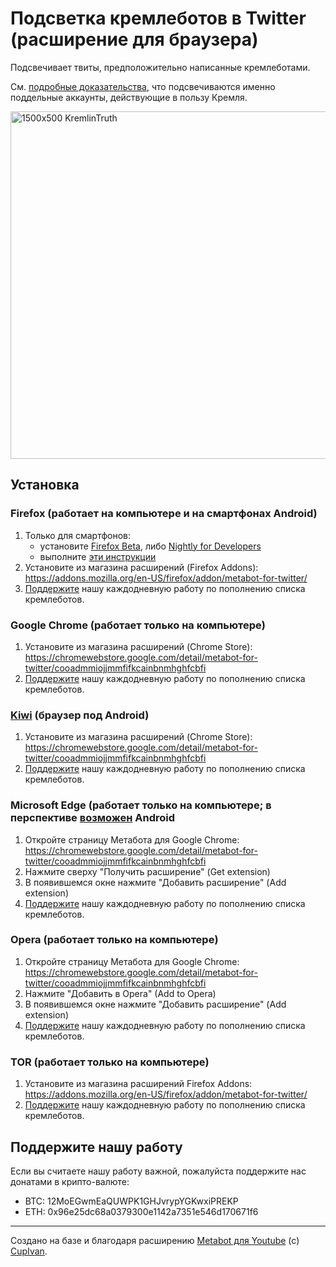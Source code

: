# Подсветка кремлеботов в Twitter (расширение для браузера)

Подсвечивает твиты, предположительно написанные кремлеботами.

См. [подробные доказательства](https://twitter.com/antibot4navalny/status/1658713744665374722), что подсвечиваются именно поддельные аккаунты, действующие в пользу Кремля.

<img width="556" alt="1500x500 KremlinTruth" src="https://github.com/antibot4navalny/metabot/assets/41168195/27e524d9-3160-4144-89cb-f641e37ca87b">


## Установка

### Firefox (работает на компьютере и на смартфонах Android)
1. Только для смартфонов:
   - установите [Firefox  Beta](https://play.google.com/store/apps/details?id=org.mozilla.firefox_beta),
   либо [Nightly for Developers](https://play.google.com/store/apps/details?id=org.mozilla.fenix)
   - выполните [эти инструкции](https://support.mozilla.org/en-US/kb/extended-add-support)
2. Установите из магазина расширений (Firefox Addons):  
  https://addons.mozilla.org/en-US/firefox/addon/metabot-for-twitter/
3. [Поддержите](#поддержите-нашу-работу) нашу каждодневную работу по пополнению списка кремлеботов.


### Google Chrome (работает только на компьютере)
1. Установите из магазина расширений (Chrome Store):  
  https://chromewebstore.google.com/detail/metabot-for-twitter/cooadmmiojjmmfifkcainbnmhghfcbfi
2. [Поддержите](#поддержите-нашу-работу) нашу каждодневную работу по пополнению списка кремлеботов.


### [Kiwi](https://play.google.com/store/apps/details?id=com.kiwibrowser.browser) (браузер под Android)
1. Установите из магазина расширений (Chrome Store):  
  https://chromewebstore.google.com/detail/metabot-for-twitter/cooadmmiojjmmfifkcainbnmhghfcbfi
2. [Поддержите](#поддержите-нашу-работу) нашу каждодневную работу по пополнению списка кремлеботов.


### Microsoft Edge (работает только на компьютере; в перспективе [возможен](https://9to5google.com/2024/01/31/microsoft-edge-android-extensions/) Android

1. Откройте страницу Метабота для Google Chrome:  
  https://chromewebstore.google.com/detail/metabot-for-twitter/cooadmmiojjmmfifkcainbnmhghfcbfi
3. Нажмите сверху "Получить расширение" (Get extension)
4. В появившемся окне нажмите "Добавить расширение" (Add extension)
5. [Поддержите](#поддержите-нашу-работу) нашу каждодневную работу по пополнению списка кремлеботов.


### Opera (работает только на компьютере)
1. Откройте страницу Метабота для Google Chrome:  
  https://chromewebstore.google.com/detail/metabot-for-twitter/cooadmmiojjmmfifkcainbnmhghfcbfi
2. Нажмите "Добавить в Opera" (Add to Opera)
3. В появившемся окне нажмите "Добавить расширение" (Add extension)
4. [Поддержите](#поддержите-нашу-работу) нашу каждодневную работу по пополнению списка кремлеботов.


### TOR (работает только на компьютере)
1. Установите из магазина расширений Firefox Addons:  
  https://addons.mozilla.org/en-US/firefox/addon/metabot-for-twitter/
2. [Поддержите](#поддержите-нашу-работу) нашу каждодневную работу по пополнению списка кремлеботов.


## Поддержите нашу работу

Если вы считаете нашу работу важной, пожалуйста поддержите нас донатами в крипто-валюте: 
   - BTC: 12MoEGwmEaQUWPK1GHJvrypYGKwxiPREKP
   - ETH: 0x96e25dc68a0379300e1142a7351e546d170671f6

----
Создано на базе и благодаря расширению [Metabot для Youtube](https://github.com/CupIvan/metabot) (c) [CupIvan](https://github.com/CupIvan).
